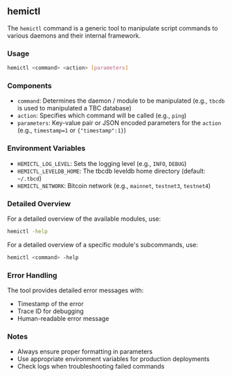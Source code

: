## hemictl

The `hemictl` command is a generic tool to manipulate script commands to various daemons and their internal framework.

### Usage
```bash
hemictl <command> <action> [parameters]
```

### Components

- `command`: Determines the daemon / module to be manipulated (e.g., `tbcdb` is used to manipulated a TBC database)
- `action`: Specifies which command will be called (e.g., `ping`)
- `parameters`: Key-value pair or JSON encoded parameters for the `action` (e.g., `timestamp=1` or `{"timestamp":1}`)

### Environment Variables

- `HEMICTL_LOG_LEVEL`: Sets the logging level (e.g., `INFO`, `DEBUG`)
- `HEMICTL_LEVELDB_HOME`: The tbcdb leveldb home directory (default: `~/.tbcd`)
- `HEMICTL_NETWORK`: Bitcoin network (e.g., `mainnet`, `testnet3`, `testnet4`)

### Detailed Overview

For a detailed overview of the available modules, use:
```bash
hemictl -help
```

For a detailed overview of a specific module's subcommands, use:
```bash
hemictl <command> -help
```

### Error Handling

The tool provides detailed error messages with:
- Timestamp of the error
- Trace ID for debugging
- Human-readable error message

### Notes
- Always ensure proper formatting in parameters
- Use appropriate environment variables for production deployments
- Check logs when troubleshooting failed commands
